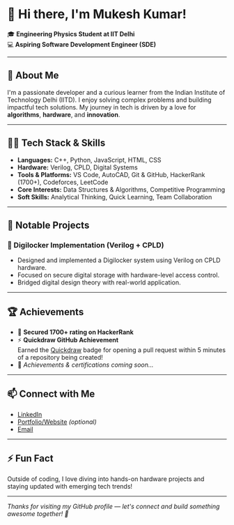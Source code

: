 # 👋 Hi there, I'm Mukesh Kumar!

🎓 **Engineering Physics Student at IIT Delhi**  
💻 **Aspiring Software Development Engineer (SDE)**

---

## 🚀 About Me

I'm a passionate developer and a curious learner from the Indian Institute of Technology Delhi (IITD). I enjoy solving complex problems and building impactful tech solutions. My journey in tech is driven by a love for **algorithms**, **hardware**, and **innovation**.

---

## 🧑‍💻 Tech Stack & Skills

- **Languages:** C++, Python, JavaScript, HTML, CSS  
- **Hardware:** Verilog, CPLD, Digital Systems  
- **Tools & Platforms:** VS Code, AutoCAD, Git & GitHub, HackerRank (1700+), Codeforces, LeetCode  
- **Core Interests:** Data Structures & Algorithms, Competitive Programming  
- **Soft Skills:** Analytical Thinking, Quick Learning, Team Collaboration

---

## 🌟 Notable Projects

### 🔐 Digilocker Implementation (Verilog + CPLD)
- Designed and implemented a Digilocker system using Verilog on CPLD hardware.
- Focused on secure digital storage with hardware-level access control.
- Bridged digital design theory with real-world application.

---

## 🏆 Achievements

- 🥇 **Secured 1700+ rating on HackerRank**
- ⚡ **Quickdraw GitHub Achievement**  
  Earned the [Quickdraw](http://github.com/Mukesh_Kumar06) badge for opening a pull request within 5 minutes of a repository being created!
- 📜 *Achievements & certifications coming soon...*

---

## 📫 Connect with Me

- [LinkedIn](https://www.linkedin.com/in/your-link)  
- [Portfolio/Website](https://yourwebsite.com) *(optional)*  
- [Email](mailto:your@email.com)

---

## ⚡ Fun Fact

Outside of coding, I love diving into hands-on hardware projects and staying updated with emerging tech trends!

---

_Thanks for visiting my GitHub profile — let's connect and build something awesome together! 🚀_
